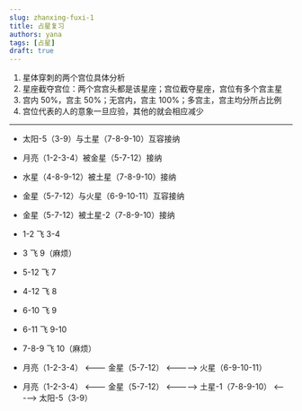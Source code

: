 ```yaml
---
slug: zhanxing-fuxi-1
title: 占星复习
authors: yana
tags: [占星]
draft: true
---
```


1. 星体穿刺的两个宫位具体分析
2. 星座截夺宫位：两个宫宫头都是该星座；宫位截夺星座，宫位有多个宫主星
3. 宫内 50%，宫主 50%；无宫内，宫主 100%；多宫主，宫主均分所占比例
4. 宫位代表的人的意象一旦应验，其他的就会相应减少

---

- 太阳-5（3-9）与土星（7-8-9-10）互容接纳
- 月亮（1-2-3-4）被金星（5-7-12）接纳
- 水星（4-8-9-12）被土星（7-8-9-10）接纳
- 金星（5-7-12）与火星（6-9-10-11）互容接纳
- 金星（5-7-12）被土星-2（7-8-9-10）接纳

- 1-2 飞 3-4
- 3 飞 9（麻烦）
- 5-12 飞 7
- 4-12 飞 8
- 6-10 飞 9
- 6-11 飞 9-10
- 7-8-9 飞 10（麻烦）

- 月亮（1-2-3-4） <--- 金星（5-7-12） <-----> 火星（6-9-10-11）
- 月亮（1-2-3-4） <--- 金星（5-7-12） <-----> 土星-1（7-8-9-10） <-----> 太阳-5（3-9）
